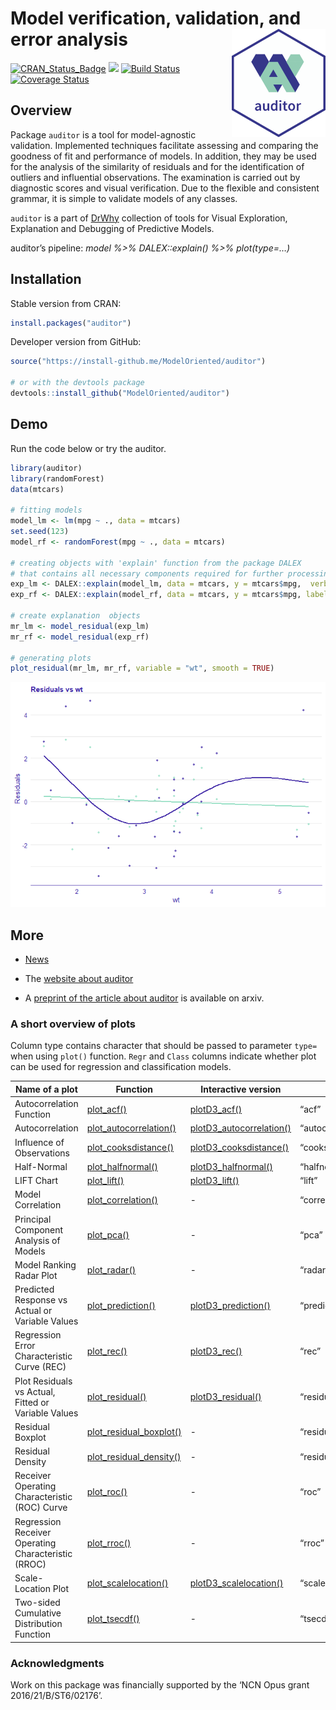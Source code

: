 # Model verification, validation, and error analysis <img src="man/figures/logo.png" align="right" width="150"/>

[![CRAN\_Status\_Badge](http://www.r-pkg.org/badges/version/auditor)](https://cran.r-project.org/package=auditor)
<img src="http://cranlogs.r-pkg.org/badges/grand-total/auditor" />
[![Build
Status](https://travis-ci.org/ModelOriented/auditor.svg?branch=master)](https://travis-ci.org/ModelOriented/auditor)
[![Coverage
Status](https://img.shields.io/codecov/c/github/modeloriented/auditor/master.svg)](https://codecov.io/github/modeloriented/auditor?branch=master)

## Overview

Package `auditor` is a tool for model-agnostic validation. Implemented
techniques facilitate assessing and comparing the goodness of fit and
performance of models. In addition, they may be used for the analysis of
the similarity of residuals and for the identification of outliers and
influential observations. The examination is carried out by diagnostic
scores and visual verification. Due to the flexible and consistent
grammar, it is simple to validate models of any classes.

`auditor` is a part of [DrWhy](drwhy.ai) collection of tools for Visual
Exploration, Explanation and Debugging of Predictive Models.

auditor’s pipeline: *model %\>% DALEX::explain() %\>% plot(type=…)*

## Installation

Stable version from CRAN:

``` r
install.packages("auditor")
```

Developer version from GitHub:

``` r
source("https://install-github.me/ModelOriented/auditor")

# or with the devtools package
devtools::install_github("ModelOriented/auditor")
```

## Demo

Run the code below or try the auditor.

``` r
library(auditor)
library(randomForest)
data(mtcars)

# fitting models
model_lm <- lm(mpg ~ ., data = mtcars)
set.seed(123)
model_rf <- randomForest(mpg ~ ., data = mtcars)

# creating objects with 'explain' function from the package DALEX
# that contains all necessary components required for further processing
exp_lm <- DALEX::explain(model_lm, data = mtcars, y = mtcars$mpg,  verbose = FALSE)
exp_rf <- DALEX::explain(model_rf, data = mtcars, y = mtcars$mpg, label = "rf", verbose = FALSE)

# create explanation  objects
mr_lm <- model_residual(exp_lm)
mr_rf <- model_residual(exp_rf)

# generating plots
plot_residual(mr_lm, mr_rf, variable = "wt", smooth = TRUE)
```

![](README_files/figure-gfm/unnamed-chunk-3-1.png)<!-- -->

## More

  - [News](NEWS.md)

  - The [website about
    auditor](https://modeloriented.github.io/auditor/)

  - A [preprint of the article about
    auditor](https://arxiv.org/abs/1809.07763) is available on arxiv.


### A short overview of plots

Column type contains character that should be passed to parameter
`type=` when using `plot()` function. `Regr` and `Class` columns
indicate whether plot can be used for regression and classification
models.

| Name of a plot                                      | Function                                                                                                  | Interactive version                                                                                        | Type                | Regr | Class |
| --------------------------------------------------- | --------------------------------------------------------------------------------------------------------- | ---------------------------------------------------------------------------------------------------------- | ------------------- | ---- | ----- |
| Autocorrelation Function                            | [plot\_acf()](https://modeloriented.github.io/auditor/reference/plot_acf.html)                            | [plotD3\_acf()](https://modeloriented.github.io/auditor/reference/plotD3_acf.html)                         | “acf”               | yes  | yes   |
| Autocorrelation                                     | [plot\_autocorrelation()](https://modeloriented.github.io/auditor/reference/plot_autocorrelation.html)    | [plotD3\_autocorrelation()](https://modeloriented.github.io/auditor/reference/plotD3_autocorrelation.html) | “autocorrelation”   | yes  | yes   |
| Influence of Observations                           | [plot\_cooksdistance()](https://modeloriented.github.io/auditor/reference/plot_cooksdistance.html)        | [plotD3\_cooksdistance()](https://modeloriented.github.io/auditor/reference/plotD3_cooksdistance.html)     | “cooksdistance”     | yes  | yes   |
| Half-Normal                                         | [plot\_halfnormal()](https://modeloriented.github.io/auditor/reference/plot_halfnormal.html)              | [plotD3\_halfnormal()](https://modeloriented.github.io/auditor/reference/plotD3_halfnormal.html)           | “halfnormal”        | yes  | yes   |
| LIFT Chart                                          | [plot\_lift()](https://modeloriented.github.io/auditor/reference/plot_lift.html)                          | [plotD3\_lift()](https://modeloriented.github.io/auditor/reference/plotD3_lift.html)                       | “lift”              | no   | yes   |
| Model Correlation                                   | [plot\_correlation()](https://modeloriented.github.io/auditor/reference/plot_correlation.html)            | \-                                                                                                         | “correlation”       | yes  | yes   |
| Principal Component Analysis of Models              | [plot\_pca()](https://modeloriented.github.io/auditor/reference/plot_pca.html)                            | \-                                                                                                         | “pca”               | yes  | yes   |
| Model Ranking Radar Plot                            | [plot\_radar()](https://modeloriented.github.io/auditor/reference/plot_radar.html)                        | \-                                                                                                         | “radar”             | yes  | yes   |
| Predicted Response vs Actual or Variable Values     | [plot\_prediction()](https://modeloriented.github.io/auditor/reference/plot_prediction.html)              | [plotD3\_prediction()](https://modeloriented.github.io/auditor/reference/plotD3_prediction.html)           | “prediction”        | yes  | yes   |
| Regression Error Characteristic Curve (REC)         | [plot\_rec()](https://modeloriented.github.io/auditor/reference/plot_rec.html)                            | [plotD3\_rec()](https://modeloriented.github.io/auditor/reference/plotD3_rec.html)                         | “rec”               | yes  | yes   |
| Plot Residuals vs Actual, Fitted or Variable Values | [plot\_residual()](https://modeloriented.github.io/auditor/reference/plot_residual.html)                  | [plotD3\_residual()](https://modeloriented.github.io/auditor/reference/plotD3_residual.html)               | “residual”          | yes  | yes   |
| Residual Boxplot                                    | [plot\_residual\_boxplot()](https://modeloriented.github.io/auditor/reference/plot_residual_boxplot.html) | \-                                                                                                         | “residual\_boxplot” | yes  | yes   |
| Residual Density                                    | [plot\_residual\_density()](https://modeloriented.github.io/auditor/reference/plot_residual_density.html) | \-                                                                                                         | “residual\_density” | yes  | yes   |
| Receiver Operating Characteristic (ROC) Curve       | [plot\_roc()](https://modeloriented.github.io/auditor/reference/plot_roc.html)                            | \-                                                                                                         | “roc”               | no   | yes   |
| Regression Receiver Operating Characteristic (RROC) | [plot\_rroc()](https://modeloriented.github.io/auditor/reference/plot_rroc.html)                          | \-                                                                                                         | “rroc”              | yes  | yes   |
| Scale-Location Plot                                 | [plot\_scalelocation()](https://modeloriented.github.io/auditor/reference/plot_scalelocation.html)        | [plotD3\_scalelocation()](https://modeloriented.github.io/auditor/reference/plotD3_scalelocation.html)     | “scalelocation”     | yes  | yes   |
| Two-sided Cumulative Distribution Function          | [plot\_tsecdf()](https://modeloriented.github.io/auditor/reference/plot_tsecdf.html)                      | \-                                                                                                         | “tsecdf”            | yes  | yes   |


###  Acknowledgments
Work on this package was financially supported by
    the ‘NCN Opus grant 2016/21/B/ST6/02176’.
